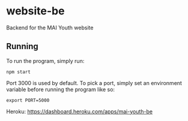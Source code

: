 # website-be
Backend for the MAI Youth website

## Running
To run the program, simply run:
```
npm start
```

Port 3000 is used by default. To pick a port, simply set an environment variable before running the program like so:
```
export PORT=5000
```

Heroku: https://dashboard.heroku.com/apps/mai-youth-be
